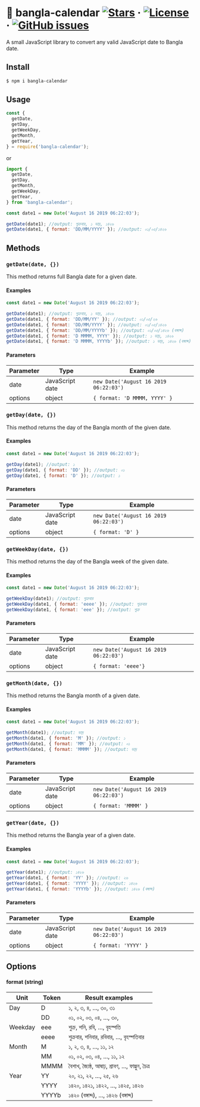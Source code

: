 # 📅 bangla-calendar [![Stars](https://img.shields.io/github/stars/sh4hids/bangla-calendar.svg)](https://github.com/sh4hids/bangla-calendar) · [![License](https://img.shields.io/github/license/sh4hids/bangla-calendar.svg)](https://github.com/sh4hids/bangla-calendar) · [![GitHub issues](https://img.shields.io/github/issues/sh4hids/bangla-calendar.svg?style=popout)](https://github.com/sh4hids/bangla-calendar/issues)

A small JavaScript library to convert any valid JavaScript date to Bangla date.

## Install

```bash
$ npm i bangla-calendar
```

## Usage

```javascript
const {
  getDate,
  getDay,
  getWeekDay,
  getMonth,
  getYear,
} = require('bangla-calendar');
```

or

```javascript
import {
  getDate,
  getDay,
  getMonth,
  getWeekDay,
  getYear,
} from 'bangla-calendar';
```

```javascript
const date1 = new Date('August 16 2019 06:22:03');

getDate(date1); //output: শুক্রবার, ১ ভাদ্র, ১৪২৬
getDate(date1, { format: 'DD/MM/YYYY' }); //output: ০১/০৫/১৪২৬
```

## Methods

### `getDate(date, {})`

This method returns full Bangla date for a given date.

#### Examples

```javascript
const date1 = new Date('August 16 2019 06:22:03');

getDate(date1); //output: শুক্রবার, ১ ভাদ্র, ১৪২৬
getDate(date1, { format: 'DD/MM/YY' }); //output: ০১/০৫/২৬
getDate(date1, { format: 'DD/MM/YYYY' }); //output: ০১/০৫/১৪২৬
getDate(date1, { format: 'DD/MM/YYYYb' }); //output: ০১/০৫/১৪২৬ (বঙ্গাব্দ)
getDate(date1, { format: 'D MMMM, YYYY' }); //output: ১ ভাদ্র, ১৪২৬
getDate(date1, { format: 'D MMMM, YYYYb' }); //output: ১ ভাদ্র, ১৪২৬ (বঙ্গাব্দ)
```

#### Parameters

| Parameter | Type            | Example                               |
| --------- | --------------- | ------------------------------------- |
| date      | JavaScript date | `new Date('August 16 2019 06:22:03')` |
| options   | object          | `{ format: 'D MMMM, YYYY' }`          |

### `getDay(date, {})`

This method returns the day of the Bangla month of the given date.

#### Examples

```javascript
const date1 = new Date('August 16 2019 06:22:03');

getDay(date1); //output: ১
getDay(date1, { format: 'DD' }); //output: ০১
getDay(date1, { format: 'D' }); //output: ১
```

#### Parameters

| Parameter | Type            | Example                               |
| --------- | --------------- | ------------------------------------- |
| date      | JavaScript date | `new Date('August 16 2019 06:22:03')` |
| options   | object          | `{ format: 'D' }`                     |

### `getWeekDay(date, {})`

This method returns the day of the Bangla week of the given date.

#### Examples

```javascript
const date1 = new Date('August 16 2019 06:22:03');

getWeekDay(date1); //output: শুক্রবার
getWeekDay(date1, { format: 'eeee' }); //output: শুক্রবার
getWeekDay(date1, { format: 'eee' }); //output: শুক্র
```

#### Parameters

| Parameter | Type            | Example                               |
| --------- | --------------- | ------------------------------------- |
| date      | JavaScript date | `new Date('August 16 2019 06:22:03')` |
| options   | object          | `{ format: 'eeee'}`                   |

### `getMonth(date, {})`

This method returns the Bangla month of a given date.

#### Examples

```javascript
const date1 = new Date('August 16 2019 06:22:03');

getMonth(date1); //output: ভাদ্র
getMonth(date1, { format: 'M' }); //output: ১
getMonth(date1, { format: 'MM' }); //output: ০১
getMonth(date1, { format: 'MMMM' }); //output: ভাদ্র
```

#### Parameters

| Parameter | Type            | Example                               |
| --------- | --------------- | ------------------------------------- |
| date      | JavaScript date | `new Date('August 16 2019 06:22:03')` |
| options   | object          | `{ format: 'MMMM' }`                  |

### `getYear(date, {})`

This method returns the Bangla year of a given date.

#### Examples

```javascript
const date1 = new Date('August 16 2019 06:22:03');

getYear(date1); //output: ১৪২৬
getYear(date1, { format: 'YY' }); //output: ২৬
getYear(date1, { format: 'YYYY' }); //output: ১৪২৬
getYear(date1, { format: 'YYYYb' }); //output: ১৪২৬ (বঙ্গাব্দ)
```

#### Parameters

| Parameter | Type            | Example                               |
| --------- | --------------- | ------------------------------------- |
| date      | JavaScript date | `new Date('August 16 2019 06:22:03')` |
| options   | object          | `{ format: 'YYYY' }`                  |

## Options

#### format (string)

| Unit    | Token | Result examples                                    |
| ------- | ----- | -------------------------------------------------- |
| Day     | D     | ১, ২, ৩, ৪, ..., ৩০, ৩১                            |
|         | DD    | ০১, ০২, ০৩, ০৪, ..., ৩০,                           |
| Weekday | eee   | শুক্র, শনি, রবি, ..., বৃহস্পতি                     |
|         | eeee  | শুক্রবার, শনিবার, রবিবার, ..., বৃহস্পতিবার         |
| Month   | M     | ১, ২, ৩, ৪, ..., ১১, ১২                            |
|         | MM    | ০১, ০২, ০৩, ০৪, ..., ১১, ১২                        |
|         | MMMM  | বৈশাখ, জ্যৈষ্ঠ, আষাঢ়, শ্রাবণ, ..., ফাল্গুন, চৈত্র |
| Year    | YY    | ২০, ২১, ২২, ..., ২৫, ২৬                            |
|         | YYYY  | ১৪২০, ১৪২১, ১৪২২, ..., ১৪২৫, ১৪২৬                  |
|         | YYYYb | ১৪২০ (বঙ্গাব্দ), ..., ১৪২৬ (বঙ্গাব্দ)              |
